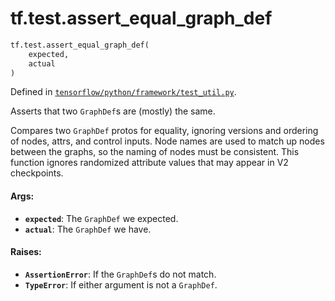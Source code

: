 <div itemscope itemtype="http://developers.google.com/ReferenceObject">
<meta itemprop="name" content="tf.test.assert_equal_graph_def" />
<meta itemprop="path" content="Stable" />
</div>

# tf.test.assert_equal_graph_def

``` python
tf.test.assert_equal_graph_def(
    expected,
    actual
)
```



Defined in [`tensorflow/python/framework/test_util.py`](/code/stable/tensorflow/python/framework/test_util.py).

Asserts that two `GraphDef`s are (mostly) the same.

Compares two `GraphDef` protos for equality, ignoring versions and ordering of
nodes, attrs, and control inputs.  Node names are used to match up nodes
between the graphs, so the naming of nodes must be consistent. This function
ignores randomized attribute values that may appear in V2 checkpoints.

#### Args:

* <b>`expected`</b>: The `GraphDef` we expected.
* <b>`actual`</b>: The `GraphDef` we have.


#### Raises:

* <b>`AssertionError`</b>: If the `GraphDef`s do not match.
* <b>`TypeError`</b>: If either argument is not a `GraphDef`.